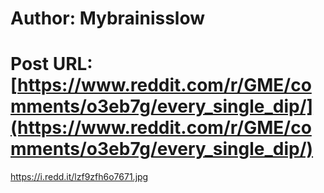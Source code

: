 # Author: Mybrainisslow
# Post URL: [https://www.reddit.com/r/GME/comments/o3eb7g/every_single_dip/](https://www.reddit.com/r/GME/comments/o3eb7g/every_single_dip/)


https://i.redd.it/lzf9zfh6o7671.jpg
